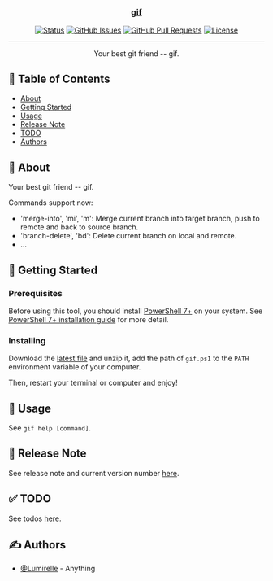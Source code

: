 <h1 align="center">
  <a href="https://github.com/Lumirelle/gif" rel="noopener">
</h1>

<h3 align="center">gif</h3>

<div align="center">

[![Status](https://img.shields.io/badge/status-active-success.svg)](.)
[![GitHub Issues](https://img.shields.io/github/issues/Lumirelle/gif.svg)](https://github.com/Lumirelle/gif/issues)
[![GitHub Pull Requests](https://img.shields.io/github/issues-pr/Lumirelle/gif.svg)](https://github.com/Lumirelle/gif/pulls)
[![License](https://img.shields.io/badge/license-MIT-blue.svg)](/LICENSE)

</div>

---

<p align="center"> Your best git friend -- gif.
    <br>
</p>

## 📝 Table of Contents

- [About](#about)
- [Getting Started](#getting_started)
- [Usage](#usage)
- [Release Note](#release_note)
- [TODO](#todo)
- [Authors](#authors)

## 🧐 About <a name = "about"></a>

Your best git friend -- gif.

Commands support now:

- 'merge-into', 'mi', 'm': Merge current branch into target branch, push to remote
  and back to source branch.
- 'branch-delete', 'bd': Delete current branch on local and remote.
- ...

## 🏁 Getting Started <a name = "getting_started"></a>

### Prerequisites

Before using this tool, you should install [PowerShell 7+](https://github.com/PowerShell/PowerShell)
on your system. See [PowerShell 7+ installation guide](https://learn.microsoft.com/en-us/powershell/scripting/install/installing-powershell)
for more detail.

### Installing

Download the [latest file](https://github.com/Lumirelle/profiles/archive/refs/heads/main.zip)
and unzip it, add the path of `gif.ps1` to the `PATH` environment variable of your
computer.

Then, restart your terminal or computer and enjoy!

## 🎈 Usage <a name="usage"></a>

See `gif help [command]`.

## 📑 Release Note <a name="release_note"></a>

See release note and current version number [here](VERSION.md).

## ✅ TODO <a name="todo"></a>

See todos [here](TODO.md).

## ✍️ Authors <a name = "authors"></a>

- [@Lumirelle](https://github.com/Lumirelle) - Anything

